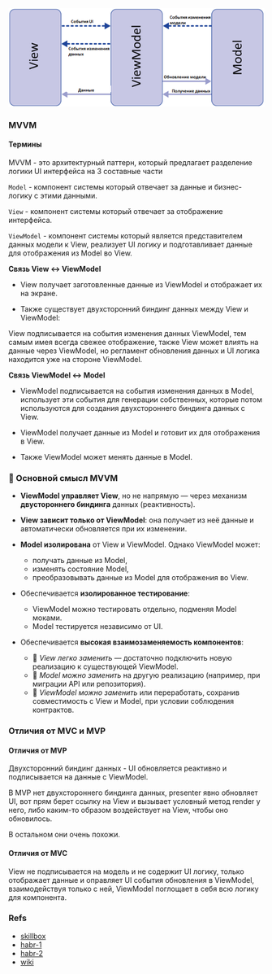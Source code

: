 ![alt text](docs/3a38f65895eec8816ccacb3388de200a.png)

### MVVM

#### Термины

MVVM - это архитектурный паттерн, который предлагает разделение логики UI интерфейса на 3 составные части

`Model` - компонент системы который отвечает за данные и бизнес-логику с этими данными.

`View` - компонент системы который отвечает за отображение интерфейса.

`ViewModel` - компонент системы который является представителем данных модели к View, реализует UI логику и подготавливает данные для отображения из Model во View.

**Связь View ↔ ViewModel**

- View получает заготовленные данные из ViewModel и отображает их на экране.

- Также существует двухсторонний биндинг данных между View и ViewModel:

View подписывается на события изменения данных ViewModel, тем самым имея всегда свежее отображение, также View может влиять на данные через ViewModel, но регламент обновления данных и UI логика находится уже на стороне ViewModel.

**Связь ViewModel ↔ Model**

- ViewModel подписывается на события изменения данных в Model, использует эти события для генерации собственных, которые потом используются для создания двухстороннего биндинга данных с View.

- ViewModel получает данные из Model и готовит их для отображения в View.

- Также ViewModel может менять данные в Model.

### 📌 Основной смысл MVVM

- **ViewModel управляет View**, но не напрямую — через механизм **двустороннего биндинга** данных (реактивность).
- **View зависит только от ViewModel**: она получает из неё данные и автоматически обновляется при их изменении.
- **Model изолирована** от View и ViewModel. Однако ViewModel может:

  - получать данные из Model,
  - изменять состояние Model,
  - преобразовывать данные из Model для отображения во View.

- Обеспечивается **изолированное тестирование**:

  - ViewModel можно тестировать отдельно, подменяя Model моками.
  - Model тестируется независимо от UI.

- Обеспечивается **высокая взаимозаменяемость компонентов**:

  - 🔄 _View легко заменить_ — достаточно подключить новую реализацию к существующей ViewModel.
  - 🔄 _Model можно заменить_ на другую реализацию (например, при миграции API или репозитория).
  - 🔄 _ViewModel можно заменить_ или переработать, сохранив совместимость с View и Model, при условии соблюдения контрактов.

### Отличия от MVC и MVP

#### Отличия от MVP

Двухсторонний биндинг данных - UI обновляется реактивно и подписывается на данные с ViewModel.

В MVP нет двухстороннего биндинга данных, presenter явно обновляет UI, вот прям берет ссылку на View и вызывает условный метод render у него, либо каким-то образом воздействует на View, чтобы оно обновилось.

В остальном они очень похожи.

#### Отличия от MVC

View не подписывается на модель и не содержит UI логику, только отображает данные и оправляет UI события обновления в ViewModel, взаимодействуя только с ней, ViewModel поглощает в себя всю логику для компонента.

### Refs

- [skillbox](https://skillbox.ru/media/code/mvvm_proektirovanie_prilozheniy_dlya_windows/?utm_source=media&utm_medium=link&utm_campaign=all_all_media_links_links_articles_all_all_skillbox)
- [habr-1](https://habr.com/ru/articles/338518/)
- [habr-2](https://habr.com/ru/articles/215605/)
- [wiki](https://en.wikipedia.org/wiki/Model%E2%80%93view%E2%80%93viewmodel)
